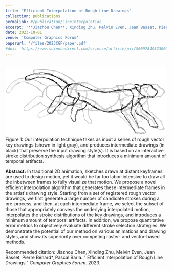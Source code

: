 ```yaml
---
title: "Efficient Interpolation of Rough Line Drawings"
collection: publications
permalink: #/publication/LineInterpolation
excerpt: '**Jiazhou Chen**, Xinding Zhu, Melvin Even, Jean Basset, Pierre Bénard*, Pascal Barla'
date: 2023-10-01
venue: 'Computer Graphics Forum'
paperurl: '/files/2023CGF/paper.pdf'
#doi: 'https://www.sciencedirect.com/science/article/pii/S0097849323001577?via%3Dihub'
---
```

<br/><img src='/files/2023CGF/graphics-abstract.png' alt=""><br>
Figure 1: Our interpolation technique takes as input a series of rough vector key drawings (shown in light gray), and produces intermediate drawings (in black) that preserve the input drawing style(s). It is based on an interactive stroke distribution synthesis algorithm that introduces a minimum amount of temporal artifacts.

<b>Abstract:</b> In traditional 2D animation, sketches drawn at distant keyframes are used to design motion, yet it would be far too labor-intensive to draw all the inbetween frames to fully visualize that motion. We propose a novel efficient interpolation algorithm that generates these intermediate frames in the artist's drawing style. Starting from a set of registered rough vector drawings, we first generate a large number of candidate strokes during a pre-process, and then, at each intermediate frame, we select the subset of those that appropriately conveys the underlying interpolated motion, interpolates the stroke distributions of the key drawings, and introduces a minimum amount of temporal artifacts. In addition, we propose quantitative error metrics to objectively evaluate different stroke selection strategies. We demonstrate the potential of our method on various animations and drawing styles, and show its superiority over competing raster- and vector-based methods.


Recommended citation: Jiazhou Chen, Xinding Zhu, Melvin Even, Jean Basset, Pierre Bénard*, Pascal Barla. &quot; Efficient Interpolation of Rough Line Drawings.&quot; <i>Computer Graphics Forum</i>. 2023.
